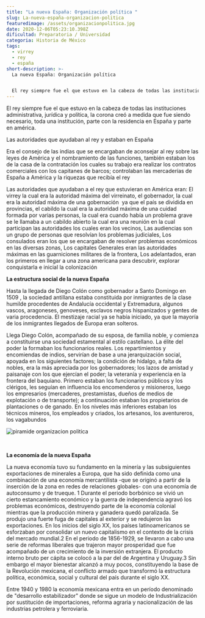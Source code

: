 ```yaml
---
title: "La nueva España: Organización política "
slug: La-nueva-españa-organizacion-politica
featuredimage: /assets/organizacionpolitica.jpg
date: 2020-12-06T05:23:10.398Z
dificultad: Preparatoria / Universidad
categoria: Historia de México
tags:
  - virrey
  - rey
  - españa
short-description: >-
  La nueva España: Organización política 


  El rey siempre fue el que estuvo en la cabeza de todas las instituciones administrativa, jurídica y política
---
```

El rey siempre fue el que estuvo en la cabeza de todas las instituciones administrativa, jurídica y política, la corona creó a medida que fue siendo necesario, toda una institución, parte con la residencia en España y parte en américa.



Las autoridades que ayudaban al rey y estaban en España

Era el consejo de las indias que se encargaban de aconsejar al rey sobre las leyes de América y el nombramiento de las funciones, también estaban los de la casa de la contratación los cuales su trabajo era realizar los contratos comerciales con los capitanes de barcos; controlaban las mercaderías de España a América y la riquezas que recibía el rey 



Las autoridades que ayudaban a el rey que estuvieran en América eran: El virrey la cual era la autoridad máxima del virreinato, el gobernador, la cual era la autoridad máxima de una gobernación  ya que el país se dividida en provincias, el cabildo la cual era la autoridad máxima de una cuidad formada por varias personas, la cual era cuando había un problema grave se le llamaba a un cabildo abierto la cual era una reunión en la cual participan las autoridades los cuales eran los vecinos, Las audiencias son un grupo de personas que resolvían los problemas judiciales, Los consulados eran los que se encargaban de resolver problemas económicos en las diversas zonas, Los capitales Generales eran las autoridades máximas en las guarniciones militares de la frontera, Los adelantados, eran los primeros en llegar a una zona americana para descubrir, explorar  conquistarla e inicial la colonización 



**La estructura social de la nueva España** 

Hasta la llegada de Diego Colón como gobernador a Santo Domingo en 1509 , la sociedad antillana estaba constituida por inmigrantes de la clase humilde procedentes de Andalucía occidental y Extremadura, algunos vascos, aragoneses, genoveses, esclavos negros hispanizados y gentes de varia procedencia. El mestizaje racial ya se había iniciado, ya que la mayoría de los inmigrantes llegados de Europa eran solteros.



Llega Diego Colón, acompañado de su esposa, de familia noble, y comienza a constituirse una sociedad estamental al estilo castellano. La élite del poder la formaban los funcionarios reales. Los repartimientos y encomiendas de indios, servirían de base a una jerarquización social, apoyada en los siguientes factores; la condición de hidalgo, a falta de nobles, era la más apreciada por los gobernadores; los lazos de amistad y paisanaje con los que ejercían el poder; la veteranía y experiencia en la frontera del baquiano. Primero estaban los funcionarios públicos y los clérigos, les seguían en influencia los encomenderos y misioneros, luego los empresarios (mercaderes, prestamistas, dueños de medios de explotación o de transporte); a continuación estaban los propietarios de plantaciones o de ganado. En los niveles más inferiores estaban los técnicos mineros, los empleados y criados, los artesanos, los aventureros, los vagabundos

![piramide organizacion politica](/assets/piramideorganizacion.jpg "piramide organizacion politica ")

 

**La economía de la nueva España** 

La nueva economía tuvo su fundamento en la minería y las subsiguientes exportaciones de minerales a Europa, que ha sido definida como una combinación de una economía mercantilista -que se originó a partir de la inserción de la zona en redes de relaciones globales- con una economía de autoconsumo y de trueque. 1​ Durante el periodo borbónico se vivió un cierto estancamiento económico y la guerra de independencia agravó los problemas económicos, destruyendo parte de la economía colonial mientras que la producción minera y ganadera quedó paralizada. Se produjo una fuerte fuga de capitales al exterior y se redujeron las exportaciones. En los inicios del siglo XX, los países latinoamericanos se esforzaban por consolidar un nuevo capitalismo en el contexto de la crisis del mercado mundial.2​ En el periodo de 1856-1929, se llevaron a cabo una serie de reformas liberales que trajeron mayor prosperidad que fue acompañado de un crecimiento de la inversión extranjera. El producto interno bruto per cápita se colocó a la par del de Argentina y Uruguay.3​ Sin embargo el mayor bienestar alcanzó a muy pocos, constituyendo la base de la Revolución mexicana, el conflicto armado que transformó la estructura política, económica, social y cultural del país durante el siglo XX.

Entre 1940 y 1980 la economía mexicana entra en un período denominado de "desarrollo estabilizador" donde se sigue un modelo de Industrialización por sustitución de importaciones, reforma agraria y nacionalización de las industrias petrolera y ferroviaria.